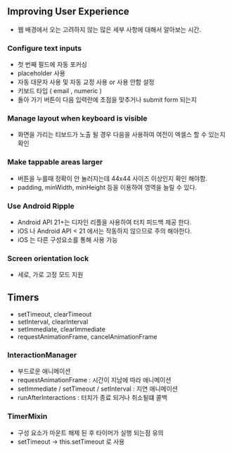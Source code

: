 ## Improving User Experience
- 웹 배경에서 오는 고려하지 않는 많은 세부 사항에 대해서 알아보는 시간.

### Configure text inputs
- 첫 번째 필드에 자동 포커싱
- placeholder 사용
- 자동 대문자 사용 및 자동 교정 사용 or 사용 안함 설정
- 키보드 타입 ( email , numeric )
- 돌아 가기 버튼이 다음 입력란에 초점을 맞추거나 submit form 되는지

### Manage layout when keyboard is visible
- 화면을 가리는 티보드가 노출 될 경우 다음을 사용하여 여전이 엑셀스 할 수 있는지 확인

### Make tappable areas larger
- 버튼을 누를때 정확이 안 눌러지는데 44x44 사이즈 이상인지 확인 해야함.
- padding, minWidth, minHeight 등을 이용하여 영역을 늘릴 수 있다.

### Use Android Ripple
- Android API 21+는 디자인 리플을 사용하여 터치 피드백 제공 한다.
- iOS 나 Android API < 21 에서는 작동하지 않으므로 주의 해야한다.
- iOS 는 다른 구성요소를 통해 사용 가능

### Screen orientation lock
- 세로, 가로 고정 모드 지원

## Timers
- setTimeout, clearTimeout
- setInterval, clearInterval
- setImmediate, clearImmediate
- requestAnimationFrame, cancelAnimationFrame

### InteractionManager
- 부드로운 애니메이션
- requestAnimationFrame : 시간이 지남에 따라 애니메이션
- setImmediate / setTimeout / setInterval : 지연 애니메이션
- runAfterInteractions : 터치가 종료 되거나 취소될떄 콜백 

### TimerMixin
- 구성 요소가 마운트 해제 된 후 타이머가 실행 되는점 유의
- setTimeout -> this.setTimeout 로 사용


